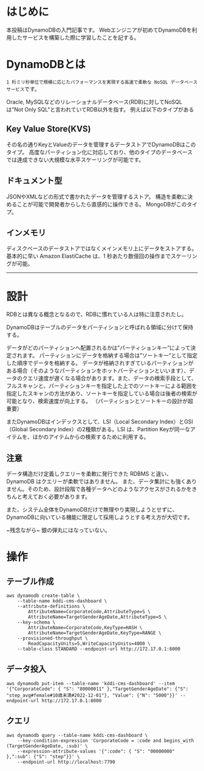 # はじめに
本投稿はDynamoDBの入門記事です。
Webエンジニアが初めてDynamoDBを利用したサービスを構築した際に学習したことを記する。

# DynamoDBとは
`1 桁ミリ秒単位で規模に応じたパフォーマンスを実現する高速で柔軟な NoSQL データベースサービス`です。

Oracle, MySQLなどのリレーショナルデータベース(RDB)に対してNoSQLは"Not Only SQL"と言われていてRDB以外を指す。
例えば以下のタイプがある

## Key Value Store(KVS)
その名の通りKeyとValueのデータを管理するデータストアでDynamoDBはこのタイプ。
高度なパーティション化に対応しており、他のタイプのデータベースでは達成できない大規模な水平スケーリングが可能です。

## ドキュメント型
JSONやXMLなどの形式で書かれたデータを管理するストア。
構造を柔軟に決めることが可能で開発者からしたら直感的に操作できる。
MongoDBがこのタイプ。

## インメモリ
ディスクベースのデータストアではなくメインメモリ上にデータをストアする。基本的に早い
Amazon ElastiCache は、1 秒あたり数億回の操作までスケーリングが可能。

---

# 設計
RDBとは異なる概念となるので、RDBに慣れている人は特に注意されたし。

DynamoDBはテーブルのデータをパーティションと呼ばれる領域に分けて保持する。

データがどのパーティションへ配置されるかは”パーティションキー”によって決定されます。
パーティションにデータを格納する場合は”ソートキー”として指定した順序でデータを格納する。
データが格納されすぎているパーティションがある場合（そのようなパーティションをホットパーティションといいます）、データのクエリ速度が遅くなる場合があります。また、データの検索手段として、フルスキャンと、パーティションキーを指定した上でのソートキーによる範囲を指定したスキャンの方法があり、ソートキーを指定している場合は後者の検索が可能となり、検索速度が向上する。
（パーティションとソートキーの設計が超重要）

またDynamoDBはインデックスとして、LSI（Local Secondary Index）とGSI（Global Secondary Index）の2種類がある。LSI は、Partition Keyが同一なアイテムを、ほかのアイテムからの検索するために利用する。


## 注意

データ構造だけ定義しクエリーを柔軟に発行できた RDBMS と違い、DynamoDB はクエリーが柔軟ではありません。
また、データ集計にも強くありません。そのため、設計段階で各種データへどのようなアクセスがされるかをきちんと考えておく必要があります。

また、システム全体をDynamoDBだけで無理やり実現しようとせずに、DynamoDBに向いている機能に限定して採用しようとする考え方が大切です。

 ~残念ながら~ 銀の弾丸にはなっていない。

# 操作

## テーブル作成
```
aws dynamodb create-table \
    --table-name kddi-cms-dashboard \
    --attribute-definitions \
        AttributeName=CorporateCode,AttributeType=S \
        AttributeName=TargetGenderAgeDate,AttributeType=S \
    --key-schema \
        AttributeName=CorporateCode,KeyType=HASH \
        AttributeName=TargetGenderAgeDate,KeyType=RANGE \
    --provisioned-throughput \
        ReadCapacityUnits=5,WriteCapacityUnits=4000 \
    --table-class STANDARD --endpoint-url http://172.17.0.1:8000
```

## データ投入
```
aws dynamodb put-item --table-name 'kddi-cms-dashboard' --item '{"CorporateCode": { "S": "80000011" },"TargetGenderAgeDate": {"S": "step_avg#female#10歳未満#2022-12-01"}, "Value": {"N": "5000"}}' --endpoint-url http://172.17.0.1:8000
```

## クエリ

```
aws dynamodb query --table-name kddi-cms-dashboard \
    --key-condition-expression 'CorporateCode = :code and begins_with (TargetGenderAgeDate, :sub)' \
    --expression-attribute-values '{":code": { "S": "00000000" },":sub": {"S": "step"}}' \
    --endpoint-url http://localhost:7790
```
